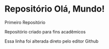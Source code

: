 # Repositório Olá, Mundo!
Primeiro Repositório 

Repositório criado para fins acadêmicos

Essa linha foi alterada direto pelo editor Github
